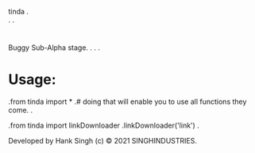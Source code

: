 tinda
.  
.
.
#
Buggy Sub-Alpha stage.
.
.
.

# Usage:
.from tinda import *
.# doing that will enable you to use all functions they come.
.

.from tinda import linkDownloader
.linkDownloader('link')
.


Developed by Hank Singh (c)
© 2021 SINGHINDUSTRIES.


